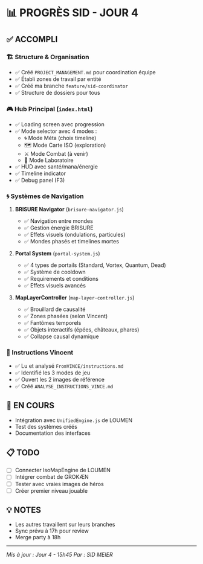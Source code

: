 # 📊 PROGRÈS SID - JOUR 4

## ✅ ACCOMPLI

### 🏗️ Structure & Organisation
- ✅ Créé `PROJECT_MANAGEMENT.md` pour coordination équipe
- ✅ Établi zones de travail par entité
- ✅ Créé ma branche `feature/sid-coordinator`
- ✅ Structure de dossiers pour tous

### 🎮 Hub Principal (`index.html`)
- ✅ Loading screen avec progression
- ✅ Mode selector avec 4 modes :
  - 🌀 Mode Méta (choix timeline)
  - 🗺️ Mode Carte ISO (exploration)
  - ⚔️ Mode Combat (à venir)
  - 🧪 Mode Laboratoire
- ✅ HUD avec santé/mana/énergie
- ✅ Timeline indicator
- ✅ Debug panel (F3)

### 🌀 Systèmes de Navigation
1. **BRISURE Navigator** (`brisure-navigator.js`)
   - ✅ Navigation entre mondes
   - ✅ Gestion énergie BRISURE
   - ✅ Effets visuels (ondulations, particules)
   - ✅ Mondes phasés et timelines mortes

2. **Portal System** (`portal-system.js`)
   - ✅ 4 types de portails (Standard, Vortex, Quantum, Dead)
   - ✅ Système de cooldown
   - ✅ Requirements et conditions
   - ✅ Effets visuels avancés

3. **MapLayerController** (`map-layer-controller.js`)
   - ✅ Brouillard de causalité
   - ✅ Zones phasées (selon Vincent)
   - ✅ Fantômes temporels
   - ✅ Objets interactifs (épées, châteaux, phares)
   - ✅ Collapse causal dynamique

### 📜 Instructions Vincent
- ✅ Lu et analysé `FromVINCE/instructions.md`
- ✅ Identifié les 3 modes de jeu
- ✅ Ouvert les 2 images de référence
- ✅ Créé `ANALYSE_INSTRUCTIONS_VINCE.md`

## 🔄 EN COURS

- Intégration avec `UnifiedEngine.js` de LOUMEN
- Test des systèmes créés
- Documentation des interfaces

## 📋 TODO

- [ ] Connecter IsoMapEngine de LOUMEN
- [ ] Intégrer combat de GROKÆN
- [ ] Tester avec vraies images de héros
- [ ] Créer premier niveau jouable

## 💡 NOTES

- Les autres travaillent sur leurs branches
- Sync prévu à 17h pour review
- Merge party à 18h

---

*Mis à jour : Jour 4 - 15h45*
*Par : SID MEIER*